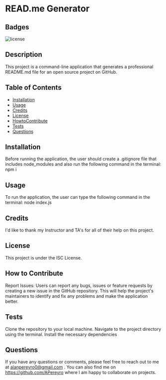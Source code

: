 
# READ.me Generator

## Badges

![license](https://img.shields.io/badge/license-ISC-blue)

## Description

This project is a command-line application that generates a professional README.md file for an open source project on GitHub.

## Table of Contents

- [Installation](#installation)
- [Usage](#usage)
- [Credits](#credits)
- [License](#license)
- [HowtoContribute](#HowtoContribute)
- [Tests](#Tests)
- [Questions](#Questions)

## Installation

Before running the application, the user should create a .gitignore file that includes node_modules and also run the following command in the terminal: npm i 

## Usage

To run the application, the user can type the following command in the terminal: node index.js



## Credits

I'd like to thank my Instructor and TA's for all of their help on this project.

## License

This project is under the ISC License.

## How to Contribute

Report Issues: Users can report any bugs, issues or feature requests by creating a new issue in the GitHub repository. This will help the project's maintainers to identify and fix any problems and make the application better.

## Tests

Clone the repository to your local machine. Navigate to the project directory using the terminal. Install the necessary dependencies

## Questions

If you have any questions or comments, please feel free to reach out to me at alanpereyro0@gmail.com . 
You can also find me on https://github.com/APereyro  where I am happy to collaborate on projects.

